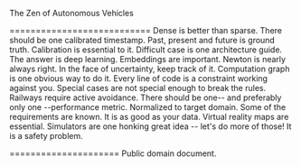 The Zen of Autonomous Vehicles

===========================
Dense is better than sparse.
There should be one calibrated timestamp.
Past, present and future is ground truth.
Calibration is essential to it.
Difficult case is one architecture guide.
The answer is deep learning.
Embeddings are important.
Newton is nearly always right.
In the face of uncertainty, keep track of it.
Computation graph is one obvious way to do it.
Every line of code is a constraint working against you.
Special cases are not special enough to break the rules.
Railways require active avoidance.
There should be one-- and preferably only one --performance metric.
Normalized to target domain.
Some of the requirements are known.
It is as good as your data.
Virtual reality maps are essential.
Simulators are one honking great idea -- let's do more of those!
It is a safety problem.
 

=====================
Public domain document.
